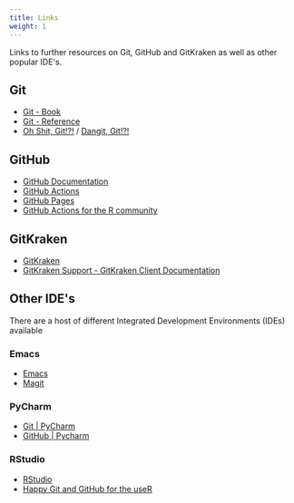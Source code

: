 ```yaml
---
title: Links
weight: 1
---
```


Links to further resources on Git, GitHub and GitKraken as well as other popular IDE's.

## Git

* [Git - Book](https://git-scm.com/book/en/v2)
* [Git - Reference](https://git-scm.com/docs)
* [Oh Shit, Git!?!](https://ohshitgit.com/) / [Dangit, Git!?!](https://dangitgit.com/en)

## GitHub

* [GitHub Documentation](https://docs.github.com/en)
* [GitHub Actions](https://docs.github.com/en/actions)
* [GitHub Pages](https://pages.github.com/)
* [GitHub Actions for the R community](https://github.com/r-lib/actions)

## GitKraken

* [GitKraken](https://gitkraken.com)
* [GitKraken Support - GitKraken Client Documentation](https://support.gitkraken.com/)


## Other IDE's

There are a host of different Integrated Development Environments (IDEs) available

### Emacs

* [Emacs](https://www.gnu.org/software/emacs/)
* [Magit](https://magit.vc)

### PyCharm

* [Git | PyCharm](https://www.jetbrains.com/help/pycharm/using-git-integration.html)
* [GitHub | Pycharm](https://www.jetbrains.com/help/pycharm/github.html)

### RStudio

* [RStudio](https://www.rstudio.com/products/rstudio/download/)
* [Happy Git and GitHub for the useR](https://happygitwithr.com/index.html)
